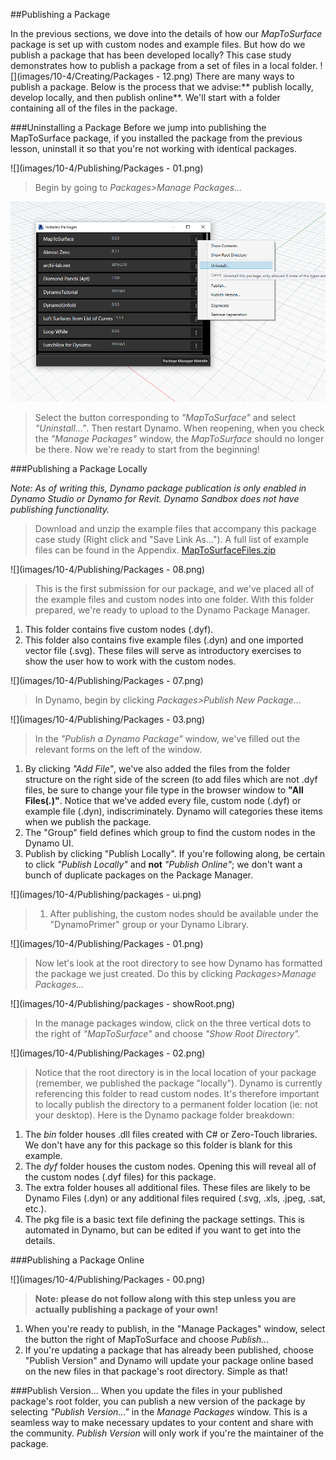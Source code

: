 ##Publishing a Package

In the previous sections, we dove into the details of how our *MapToSurface* package is set up with custom nodes and example files.  But how do we publish a package that has been developed locally?  This case study demonstrates how to publish a package from a set of files in a local folder.
![](images/10-4/Creating/Packages - 12.png)
There are many ways to publish a package. Below is the process that we advise:** publish locally, develop locally, and then publish online**.  We'll start with a folder containing all of the files in the package.

###Uninstalling a Package
Before we jump into publishing the MapToSurface package, if you installed the package from the previous lesson, uninstall it so that you're not working with identical packages. 

![](images/10-4/Publishing/Packages - 01.png)
> Begin by going to *Packages>Manage Packages...*

![](images/10-4/Publishing/uninstall.png)
> Select the button corresponding to *"MapToSurface"* and select *"Uninstall..."*. Then restart Dynamo. When reopening, when you check the *"Manage Packages"* window, the *MapToSurface* should no longer be there. Now we're ready to start from the beginning!

###Publishing a Package Locally

*Note: As of writing this, Dynamo package publication is only enabled in Dynamo Studio or Dynamo for Revit.  Dynamo Sandbox does not have publishing functionality.*

>Download and unzip the example files that accompany this package case study (Right click and "Save Link As..."). A full list of example files can be found in the Appendix. [MapToSurfaceFiles.zip](datasets/10-4/MapToSurfaceFiles.zip)

![](images/10-4/Publishing/Packages - 08.png)
> This is the first submission for our package, and we've placed all of the example files and custom nodes into one folder.  With this folder prepared, we're ready to upload to the Dynamo Package Manager.
1. This folder contains five custom nodes (.dyf).
2. This folder also contains five example files (.dyn) and one imported vector file (.svg). These files will serve as introductory exercises to show the user how to work with the custom nodes.

![](images/10-4/Publishing/Packages - 07.png)
> In Dynamo, begin by clicking *Packages>Publish New Package...*

![](images/10-4/Publishing/Packages - 03.png)
> In the *"Publish a Dynamo Package"* window, we've filled out the relevant forms on the left of the window.
1. By clicking *"Add File"*, we've also added the files from the folder structure on the right side of the screen (to add files which are not .dyf files, be sure to change your file type in the browser window to **"All Files(*.*)"**. Notice that we've added every file, custom node (.dyf) or example file (.dyn), indiscriminately. Dynamo will categories these items when we publish the package.
2. The "Group" field defines which group to find the custom nodes in the Dynamo UI.
3. Publish by clicking "Publish Locally". If you're following along, be certain to click *"Publish Locally"* and **not** *"Publish Online"*; we don't want a bunch of duplicate packages on the Package Manager.

![](images/10-4/Publishing/packages - ui.png)
> 1. After publishing, the custom nodes should be available under the "DynamoPrimer" group or your Dynamo Library.

![](images/10-4/Publishing/Packages - 01.png)
> Now let's look at the root directory to see how Dynamo has formatted the package we just created. Do this by clicking *Packages>Manage Packages...*

![](images/10-4/Publishing/packages - showRoot.png)
> In the manage packages window, click on the three vertical dots to the right of *"MapToSurface"* and choose *"Show Root Directory".*

![](images/10-4/Publishing/Packages - 02.png)
> Notice that the root directory is in the local location of your package (remember, we published the package "locally").  Dynamo is currently referencing this folder to read custom nodes. It's therefore important to locally publish the directory to a permanent folder location (ie: not your desktop). Here is the Dynamo package folder breakdown:
1. The *bin* folder houses .dll files created with C# or Zero-Touch libraries.  We don't have any for this package so this folder is blank for this example.
2. The *dyf* folder houses the custom nodes.  Opening this will reveal all of the custom nodes (.dyf files) for this package.
3. The extra folder houses all additional files.  These files are likely to be Dynamo Files (.dyn) or any additional files required (.svg, .xls, .jpeg, .sat, etc.).
4. The pkg file is a basic text file defining the package settings. This is automated in Dynamo, but can be edited if you want to get into the details.

###Publishing a Package Online

![](images/10-4/Publishing/Packages - 00.png)
> **Note: please do not follow along with this step unless you are actually publishing a package of your own!**
1. When you're ready to publish, in the "Manage Packages" window, select the button the right of MapToSurface and choose *Publish...*
2. If you're updating a package that has already been published, choose "Publish Version" and Dynamo will update your package online based on the new files in that package's root directory. Simple as that!

###Publish Version...
When you update the files in your published package's root folder, you can publish a new version of the package by selecting *"Publish Version..."* in the *Manage Packages* window.  This is a seamless way to make necessary updates to your content and share with the community.  *Publish Version* will only work if you're the maintainer of the package.
